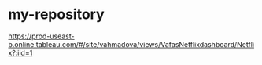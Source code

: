 # my-repository
https://prod-useast-b.online.tableau.com/#/site/vahmadova/views/VafasNetflixdashboard/Netflix?:iid=1
